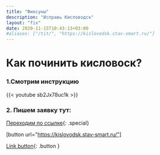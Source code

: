 ```yaml
---
title: "Фиксуны"
description: "Исправь Кисловодск"
layout: "fix"
date: 2020-11-15T10:43:13+03:00
#aliases: ["/tit/", "https://kislovodsk.stav-smart.ru/"]
---
```

# Как починить кисловоск?

### 1.Смотрим инструкцию

{{< youtube sb2Jx78uc1k >}}

### 2. Пишем заявку тут: 

[Переходим по ссылке](https://kislovodsk.stav-smart.ru/){: .special}

[button url="https://kislovodsk.stav-smart.ru/"]

[Link button](http://example.com/){: .button }

